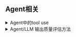 ## Agent相关

<details>
<summary>Agent中的tool use</summary>

<br>

**tool use定义、常见tool及流程**

> **定义**：Tool Use 是指 Agent 在推理过程中调用外部工具（function, API, module）来增强能力的机制。
> 
> **Tool Use 的常见类别**
> 
> | 类型                  | 说明                         | 示例                                   |
> | --------------------- | ---------------------------- | -------------------------------------- |
> | 检索工具              | 从外部知识库或文档中查询信息 | 向量数据库检索、RAG、Wikipedia Search  |
> | 计算工具              | 执行数学或逻辑计算           | Calculator、Math Solver、Python 执行器 |
> | API 调用工具          | 访问 Web 或第三方 API        | 查询天气、股票、商品价格               |
> | 搜索工具              | 实时搜索互联网信息           | Google/Bing Search Tool                |
> | 数据库工具            | 查询数据库内容               | SQL 查询器、GraphQL 工具               |
> | 文件操作工具          | 读写文件、处理本地内容       | 文件上传下载、PDF 阅读器               |
> | 代码执行器            | 编写、运行代码并查看结果     | Jupyter 执行、Python runner            |
> | 多模态工具            | 调用图像、音频、视频模型     | 图像识别、语音识别、视频分析           |
> | 调用子 Agent          | 工具本身是另一个 Agent       | 调用另一个专用 Agent 来分工协作        |
> | 任务规划器（Planner） | 工具用于分解和计划任务       | BabyAGI、AutoGPT 的任务分解模块        |
> 
> **Tool Use 的决策逻辑（推理 + 执行）**
> 
> 一个典型的 tool-use agent 的工作流程如下：
> 
> - 用户输入任务
> - Agent 分析输入 -> 判断是否需要调用工具
> - 选择合适的工具（如 calculator、search）
> - 调用工具，获取结果
> - 将工具结果继续用于下轮推理
> - 最终得出答案并返回
> 
> 这种交替过程也称为 ReAct（Reasoning + Acting） 模式。

**要怎么告诉 Agent 有哪些 Tool**

> 有两种主流方式，具体取决于你用的是哪种 Agent 框架（LangChain、OpenAI Function Calling、Autogen、Transformers Agent 等）：
> 
> **方式一：OpenAI Function Calling 风格（结构化 JSON 描述）**
> 
> 你需要给出工具的 函数签名（name, parameters, description），让语言模型知道：
> - 这个工具叫什么
> - 它能干什么（通过 description）
> - 它怎么用（通过 parameters 的结构）
> 
> ```bash
> # 示例（OpenAI 风格）
> {
>   "name": "get_weather",
>   "description": "获取指定城市的实时天气信息",
>   "parameters": {
>     "type": "object",
>     "properties": {
>       "city": {
>         "type": "string",
>         "description": "要查询天气的城市名，如 Beijing"
>       }
>     },
>     "required": ["city"]
>   }
> }
> ```
> 
> 你把这个作为 tool 的 metadata 提供给 Agent，Agent 会在推理时判断是否要使用该工具，并正确构造调用。
> 
> **方式二：LangChain 风格（Python 函数 + @tool 装饰器）**
> 
> 你定义 Python 函数，并提供函数名与 docstring（描述），LangChain 会将其转为结构化工具，语言模型通过 Prompt 理解这些描述：
> 
> ```python
> from langchain.tools import tool
> 
> @tool
> def get_weather(city: str) -> str:
>     """获取指定城市的天气"""
>     return f"{city} 今日天气晴，26°C"
> ```
> 
> LangChain 会把这个函数转成一段 Prompt，告诉语言模型它能用这个工具。

**Agent 是怎么“知道”怎么用这些工具的？**

> **通过 Prompt（自然语言）和 Schema（函数签名）**
> 
> Agent 的 prompt（系统提示词）里，通常会包含类似：
> 
> > 你有以下可用工具：
> > - get_weather(city: str): 获取城市天气
> > - search_web(query: str): 用搜索引擎查询问题
> 
> 模型通过这段 Prompt + 函数描述来“理解工具用途”。
> 
> 并且：
> - 模型会在内部判断是否要调用工具（例如：识别到“天气”关键词）
> - **模型会输出 tool name + 参数（如 JSON）**
> 
> **交互流程总结（以 Function Calling 为例）**
> 
> 1. 你通过代码注册工具（含描述和参数结构）
> 2. 这些信息被加到系统提示词中（或者直接以工具 JSON Schema 提供）
> 3. 模型理解这些工具的用途和参数格式
> 4. 当判断任务需要工具时，它会输出一个工具调用：
> 
> ```bash
> {
>   "function_call": {
>     "name": "get_weather",
>     "arguments": "{\"city\": \"Beijing\"}"
>   }
> }
> ```
> 
> 5. 系统接收到后真正调用函数（实际 API、代码等）
> 6. 返回结果给模型继续推理或回答用户

**举个完整例子（OpenAI 风格多轮工具调用）**

> **用户问**： “请告诉我北京天气，并用计算器告诉我温度换算成华氏度。”
> 
> 系统提供两个工具：
> - get_weather(city: str) → 返回 "今天 30°C"
> - calculator(expression: str) → 你可以传入 '30 * 9/5 + 32'
> 
> 流程：
> - Agent 调用 get_weather("Beijing")，得到 Observation: "30°C"
> - Agent 继续调用 calculator("30 * 9/5 + 32")，得到 Observation: "86"
> - 最后 Agent 汇总回答：“北京今天 30°C，也就是 86°F”

</details>

<details>
<summary>Agent/LLM 输出质量评估方法</summary>

<br>

**评估 Agent 或 LLM 回答的通用思路**

> | 维度 | 描述 |
> |------|------|
> | 正确性 / 准确性 | 是否给出了正确答案？是否事实无误？（factuality） |
> | 相关性 / 针对性 | 是否真正回答了用户的问题？是否跑题？ |
> | 完整性 / 覆盖度 | 回答是否漏掉了重要信息？是否覆盖了 query 的多个方面？ |
> | 简洁性 / 表达 | 是否表达清晰？冗余多不多？结构是否合理？ |
> | 连贯性 / 逻辑性 | 多轮对话/推理任务中逻辑链条是否通顺？ |
> | 可控性 / 可执行性 | 对 Agent 来说，是否输出了符合预期结构、格式、动作等的可执行指令？ |

**评估方式分类**

> **1. 人工评估（Gold Standard）**
> 
> 适合：小规模评估、建立标注集
> 
> **常见流程：**
> - 设置打分维度（正确性、简洁性、逻辑性…）
> - 每条结果由1~3名标注人员打分（1-5分或标签，如"好 / 中 / 差"）
> - 可结合对照输出（如人类回答 vs LLM回答）
> 
> **优点：** 可信度高  
> **缺点：** 耗时耗力，难以规模化
> 
> **2. 基于规则/指标的自动评估**
> 
> 适合：结构化任务、QA系统、Agent执行类任务
> 
> | 任务类型 | 自动评估方式示例 |
> |----------|------------------|
> | 文本QA | Exact Match / F1 score / BLEU / ROUGE |
> | Agent 执行任务 | 检查是否按预期执行动作、任务完成率、错误率 |
> | 结构化输出 | 校验 JSON 格式、Key 覆盖率、字段合理性 |
> | 对话任务 | 是否准确引用知识片段、是否满足意图 |
> 
> **3. 基于 LLM 的自动评估（LLM-as-a-Judge）**
> 
> 适合：生成文本质量、长文本问答、Agent合理性评估
> 
> **示例 Prompt：**
> ```
> 请作为评审员，评估以下 LLM 对用户问题的回答质量。
> 
> 用户问题：
> {{question}}
> 
> LLM 回答：
> {{answer}}
> 
> 请你从准确性、相关性、简洁性等方面进行打分（满分10分）并说明理由。
> ```
> 
> **结构化评分输出：**
> ```json
> {
>   "accuracy": 8,
>   "relevance": 9,
>   "completeness": 7,
>   "fluency": 9,
>   "overall": 8.5,
>   "reason": "回答基本正确，但略有遗漏"
> }
> ```
> 
> **可用于：**
> - 自动评估 QA、摘要、Agent输出等
> - 多模型 A/B 测试比较
> - 训练 RLHF / DPO 时的 reward score 生成
> 
> **4. 任务完成度评估（Task Success Rate）**
> 
> 适合：Agent / Tool-Use 系统
> 
> **关键问题：**
> - 是否完成了用户的目标任务？
> - 是否调用了正确的工具？
> - 是否返回了用户满意的结果？
> 
> **任务完成判断逻辑：**
> ```
> - 是否找到了正确的知识片段
> - 是否调用了搜索工具
> - 最终输出是否满足任务目标
> ```

**Agent/LLM 评估实践指南**

> **建议搭建的评估机制：**
> 
> | 模块 | 方法 |
> |------|------|
> | 离线评估数据集 | 制作或采集问题 → 标准答案对 → 存储为测试集 |
> | 多维评分体系 | 手动或 LLM 生成准确性 / 完整性 / 简洁性评分 |
> | 自动结构校验 | 对 Agent 输出做 schema 校验、函数调用正确性检查等 |
> | LLM-as-a-Judge 评估 | Prompt 化评分流程，统一生成评分/理由，支持大规模自动评估 |
> | 用户反馈闭环（可选） | 加入用户打分、点赞、是否追问作为间接信号 |
> 
> **示例评估框架：**
> ```
>                          ┌────────────────────┐
>                          │   用户问题集合      │
>                          └────────┬───────────┘
>                                   ↓
>                          ┌────────────────────┐
>                          │    LLM / Agent      │
>                          └────────┬───────────┘
>                                   ↓
>                          ┌────────────────────┐
>                          │  评估模块：         │
>                          │  1. LLM评分          │
>                          │  2. 结构校验          │
>                          │  3. 用户任务完成率    │
>                          └────────┬───────────┘
>                                   ↓
>                          ┌────────────────────┐
>                          │   汇总评估报告      │
>                          └────────────────────┘
> ```

**补充工具推荐**

> - **OpenAI GPT-4 / Claude：** 可做高质量自动评分
> - **TruLens：** 可集成 LLM judge + metadata logging
> - **LangSmith：** LangChain 的可观测评估平台
> - **Ragas：** RAG 专用评估框架，支持多个指标（faithfulness、context precision 等）

</details>


